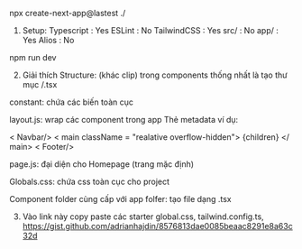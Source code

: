 npx create-next-app@lastest ./
1. Setup:
Typescript  : Yes
ESLint      : No
TailwindCSS : Yes
src/        : No
app/        : Yes
Alios       : No

npm run dev

2. Giải thích Structure:
(khác clip) trong components thống nhất là tạo thư mục /.tsx
 
constant: 
chứa các biến toàn cục 
 
layout.js: 
wrap các component trong app
Thẻ metadata
ví dụ: 

< Navbar/>
    < main className = "realative overflow-hidden">
        {children} 
    </ main>
< Footer/> 

page.js:
đại diện cho Homepage (trang mặc định)

Globals.css:
chứa css toàn cục cho project

Component folder cùng cấp với app folfer:
tạo file dạng .tsx 

3. Vào link này copy paste các starter
global.css, 
tailwind.config.ts,
https://gist.github.com/adrianhajdin/8576813dae0085beaac8291e8a63c32d